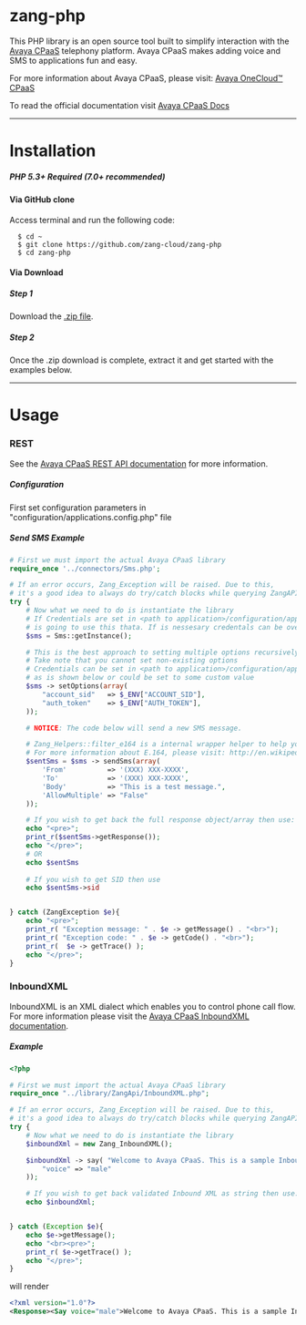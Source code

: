 
zang-php
==========

This PHP library is an open source tool built to simplify interaction with the [Avaya CPaaS](http://www.zang.io) telephony platform. Avaya CPaaS makes adding voice and SMS to applications fun and easy.

For more information about Avaya CPaaS, please visit: [Avaya OneCloud™️ CPaaS ](http://zang.io/products/cloud)

To read the official documentation visit [Avaya CPaaS Docs](http://docs.zang.io/aspx/docs)


---
Installation
============
##### PHP 5.3+ Required (7.0+ recommended)

#### Via GitHub clone

Access terminal and run the following code:

```shell
  $ cd ~
  $ git clone https://github.com/zang-cloud/zang-php
  $ cd zang-php
```

#### Via Download

##### Step 1

Download the [.zip file](https://github.com/zang-cloud/zang-php/archive/master.zip).

##### Step 2

Once the .zip download is complete, extract it and get started with the examples below.


---

Usage
======

### REST

See the [Avaya CPaaS REST API documentation](http://docs.zang.io/aspx/rest) for more information.
##### Configuration
First set configuration parameters in "configuration/applications.config.php" file

##### Send SMS Example

```php
# First we must import the actual Avaya CPaaS library
require_once '../connectors/Sms.php';

# If an error occurs, Zang_Exception will be raised. Due to this,
# it's a good idea to always do try/catch blocks while querying ZangAPI
try {
    # Now what we need to do is instantiate the library
    # If Credentials are set in <path to application>/configuration/application.config.php application 
    # is going to use this thata. If is nessesary credentals can be overriden as is shown below
    $sms = Sms::getInstance();

    # This is the best approach to setting multiple options recursively
    # Take note that you cannot set non-existing options
    # Credentials can be set in <path to application>/configuration/application.config.php and be used 
    # as is shown below or could be set to some custom value
    $sms -> setOptions(array(
        "account_sid"   => $_ENV["ACCOUNT_SID"],
        "auth_token"    => $_ENV["AUTH_TOKEN"],
    ));

    # NOTICE: The code below will send a new SMS message.

    # Zang_Helpers::filter_e164 is a internal wrapper helper to help you work with phone numbers and their formatting
    # For more information about E.164, please visit: http://en.wikipedia.org/wiki/E.164
    $sentSms = $sms -> sendSms(array(
        'From'          => '(XXX) XXX-XXXX',
        'To'            => '(XXX) XXX-XXXX',
        'Body'          => "This is a test message.",
        'AllowMultiple' => "False"
    ));

    # If you wish to get back the full response object/array then use:
    echo "<pre>";
    print_r($sentSms->getResponse());
    echo "</pre>";
    # OR
    echo $sentSms
    
    # If you wish to get SID then use
    echo $sentSms->sid


} catch (ZangException $e){
    echo "<pre>";
    print_r( "Exception message: " . $e -> getMessage() . "<br>");
    print_r( "Exception code: " . $e -> getCode() . "<br>");
    print_r(  $e -> getTrace() );
    echo "</pre>";
}
```

### InboundXML

InboundXML is an XML dialect which enables you to control phone call flow. For more information please visit the [Avaya CPaaS InboundXML documentation](http://docs.zang.io/aspx/inboundxml).

##### <Say> Example

```php
<?php

# First we must import the actual Avaya CPaaS library
require_once "../library/ZangApi/InboundXML.php";

# If an error occurs, Zang_Exception will be raised. Due to this,
# it's a good idea to always do try/catch blocks while querying ZangAPI
try {
    # Now what we need to do is instantiate the library
    $inboundXml = new Zang_InboundXML();

    $inboundXml -> say( "Welcome to Avaya CPaaS. This is a sample InboundXML document.", array(
        "voice" => "male"
    ));

    # If you wish to get back validated Inbound XML as string then use:
    echo $inboundXml;


} catch (Exception $e){
    echo $e->getMessage();
    echo "<br><pre>";
    print_r( $e->getTrace() );
    echo "</pre>";
}
```

will render

```xml
<?xml version="1.0"?>
<Response><Say voice="male">Welcome to Avaya CPaaS. This is a sample InboundXML document.</Say></Response>

```

